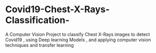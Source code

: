 # Covid19-Chest-X-Rays-Classification-
A Computer Vision Project to classify Chest X-Rays images to detect Covid19 , using Deep learning  Models , and applying computer vision techniques and transfer learning 
